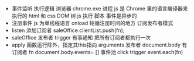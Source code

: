 - 事件监听 执行逻辑
  浏览器 chrome.exe 进程
  js 是 Chrome 里的语言编译器来执行的
  html 和 css DOM 树
  js 执行 脚本 事件是异步的
- 注册事件
  js 为单线程语言 onload
  轮循注册时间的地方
  订阅发布者模式
- listen 添加订阅者
  saleOffice.clientList.push(fn);
- saleOffice 发布者
  trigger 有事通知
  把所有订阅者都执行一次
- apply 函数运行除外，指定其this指向 arguments 
发布者 document.body 有订阅者 fn
document.body.events= [] 事件池
click trigger
   event.each(fn)
